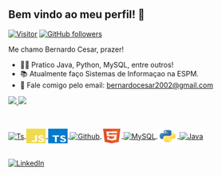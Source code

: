 <h2> Bem vindo ao meu perfil! 🤠 </h2>

[![Visitor](https://visitor-badge.laobi.icu/badge?page_id=BernardoCesar.BernardoCesar)](https://github.com/BernardoCesar) [![GitHub followers](https://img.shields.io/github/followers/BernardoCesar.svg?style=social&label=Follow)](https://github.com/BernardoCesar?tab=followers)

Me chamo Bernardo Cesar, prazer! 

- 👨‍💻 Pratico Java, Python, MySQL, entre outros!
- 📚 Atualmente faço Sistemas de Informaçao na ESPM.
- 📩 Fale comigo pelo email: [bernardocesar2002@gmail.com](mailto:bernardocesar2002@gmail.com)

<div>
  <a href="https://github.com/BernardoCesar">
  <img height="180em" src="https://github-readme-stats.vercel.app/api?username=BernardoCesar&show_icons=true&theme=algolia&include_all_commits=true&count_private=true"/>
  <img height="180em" src="https://github-readme-stats.vercel.app/api/top-langs/?username=BernardoCesar&layout=compact&langs_count=7&theme=algolia"/>
</div>

##

</div>
<div style="display: inline_block"><br>
  <img align="center" alt="Ts" height="30" width="40" src="https://cdn.jsdelivr.net/gh/devicons/devicon/icons/vscode/vscode-original.svg">
  <img align="center" alt="Js" height="30" width="40" src="https://raw.githubusercontent.com/devicons/devicon/master/icons/javascript/javascript-plain.svg">
  <img align="center" alt="Ts" height="30" width="40" src="https://raw.githubusercontent.com/devicons/devicon/master/icons/typescript/typescript-plain.svg">
  <img align="center" alt="Github" height="30" width="40" src="https://cdn.jsdelivr.net/gh/devicons/devicon/icons/github/github-original.svg">
  <img align="center" alt="HTML" height="30" width="40" src="https://raw.githubusercontent.com/devicons/devicon/master/icons/html5/html5-original.svg">
  <img align="center" alt="MySQL" height="30" width="40" src="https://cdn.jsdelivr.net/gh/devicons/devicon/icons/mysql/mysql-original-wordmark.svg">
  <img align="center" alt="Rafa-Python" height="30" width="40" src="https://raw.githubusercontent.com/devicons/devicon/master/icons/python/python-original.svg">
  <img align="center" alt="Java" height="30" width="40" src="https://cdn.jsdelivr.net/gh/devicons/devicon/icons/java/java-original.svg">
 
</div>
</br>

<a href="https://www.linkedin.com/in/bernardo-césar-de-figueiredo-a253011b1/">![LinkedIn](https://img.shields.io/badge/LinkedIn-0077B5?style=for-the-badge&logo=linkedin&logoColor=white)</a>
